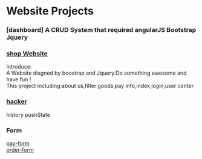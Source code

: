 # Website Projects

### [dashboard] A CRUD System that required angularJS Bootstrap Jquery

### [shop Website](http://htmlpreview.github.io/?https://github.com/yhtml5/YHTML5-WEB/blob/master/51pay/inc/indx.html)  
Introduce:   
A Website disgned by boostrap and Jquery.Do something awesome and have fun !  
This project including:about us,filter goods,pay info,index,login,user center  
### [hacker](http://htmlpreview.github.io/?https://github.com/yhtml5/YHTML5-WEB/blob/master/51pay/inc/index.html)  
history pushState


### Form 
[pay-form](http://htmlpreview.github.io/?https://github.com/yhtml5/YHTML5-WEB/blob/master/form/pay-details/pay-details.html)  
[order-form](http://htmlpreview.github.io/?https://github.com/yhtml5/YHTML5-WEB/blob/master/pay-form/form.html)  

